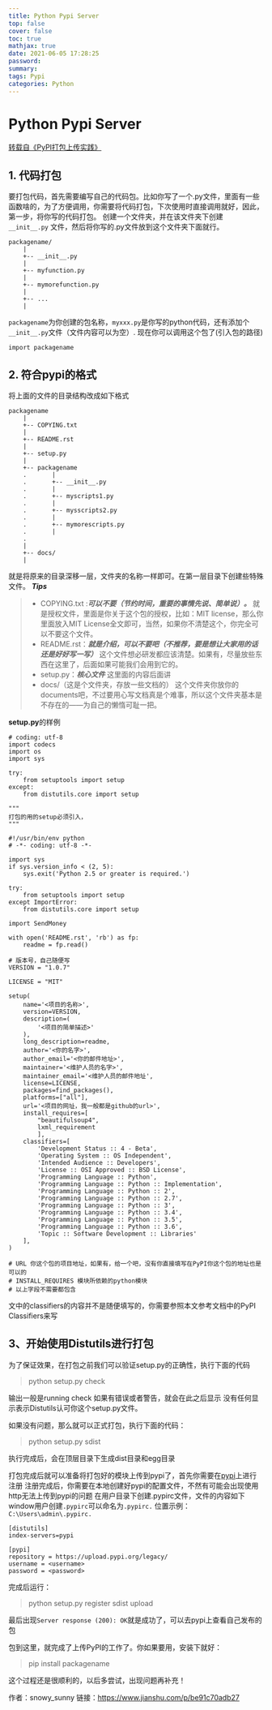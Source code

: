 ```yaml
---
title: Python Pypi Server
top: false
cover: false
toc: true
mathjax: true
date: 2021-06-05 17:28:25
password:
summary:
tags: Pypi
categories: Python
---
```


# Python Pypi Server

[转载自《PyPI打包上传实践》](https://www.jianshu.com/p/be91c70adb27)

## 1. 代码打包

要打包代码，首先需要编写自己的代码包。比如你写了一个.py文件，里面有一些函数啥的，为了方便调用，你需要将代码打包，下次使用时直接调用就好，因此，第一步，将你写的代码打包。
创建一个文件夹，并在该文件夹下创建 `__init__.py` 文件，然后将你写的.py文件放到这个文件夹下面就行。

```
packagename/
    |
    +-- __init__.py
    |
    +-- myfunction.py
    |
    +-- mymorefunction.py
    |
    +-- ...
    |

```

`packagename`为你创建的包名称，`myxxx.py`是你写的python代码，还有添加个`__init__.py`文件（文件内容可以为空）.
现在你可以调用这个包了(引入包的路径)

```
import packagename
```

## 2\. 符合pypi的格式

将上面的文件的目录结构改成如下格式

```
packagename
    |
    +-- COPYING.txt
    |
    +-- README.rst
    |
    +-- setup.py
    |
    +-- packagename
    .       |
    .       +-- __init__.py
    .       |
    .       +-- myscripts1.py
    .       |
    .       +-- mysscripts2.py
    .       |
    .       +-- mymorescripts.py
    .       |
    .
    |
    +-- docs/
    |

```

就是将原来的目录深移一层，文件夹的名称一样即可。在第一层目录下创建些特殊文件。
***Tips***

> *   COPYING.txt :***可以不要（节约时间，重要的事情先说、简单说）。***
>     就是授权文件，里面是你关于这个包的授权，比如：MIT license，那么你里面放入MIT License全文即可，当然，如果你不清楚这个，你完全可以不要这个文件。
> *   README.rst：***就是介绍，可以不要吧（不推荐，要是想让大家用的话还是好好写一写）***
>     这个文件想必研发都应该清楚。如果有，尽量放些东西在这里了，后面如果可能我们会用到它的。
> *   setup.py：***核心文件***
>     这里面的内容后面讲
> *   docs/（这是个文件夹，存放一些文档的）
>     这个文件夹你放你的documents吧，不过要用心写文档真是个难事，所以这个文件夹基本是不存在的——为自己的懒惰可耻一把。

**setup.py**的样例

```
# coding: utf-8
import codecs
import os
import sys

try:
    from setuptools import setup
except:
    from distutils.core import setup

"""
打包的用的setup必须引入，
"""

#!/usr/bin/env python
# -*- coding: utf-8 -*-

import sys
if sys.version_info < (2, 5):
    sys.exit('Python 2.5 or greater is required.')

try:
    from setuptools import setup
except ImportError:
    from distutils.core import setup

import SendMoney

with open('README.rst', 'rb') as fp:
    readme = fp.read()

# 版本号，自己随便写
VERSION = "1.0.7"

LICENSE = "MIT"

setup(
    name='<项目的名称>',
    version=VERSION,
    description=(
        '<项目的简单描述>'
    ),
    long_description=readme,
    author='<你的名字>',
    author_email='<你的邮件地址>',
    maintainer='<维护人员的名字>',
    maintainer_email='<维护人员的邮件地址',
    license=LICENSE,
    packages=find_packages(),
    platforms=["all"],
    url='<项目的网址，我一般都是github的url>',
    install_requires=[
        "beautifulsoup4",
        lxml_requirement
        ],
    classifiers=[
        'Development Status :: 4 - Beta',
        'Operating System :: OS Independent',
        'Intended Audience :: Developers',
        'License :: OSI Approved :: BSD License',
        'Programming Language :: Python',
        'Programming Language :: Python :: Implementation',
        'Programming Language :: Python :: 2',
        'Programming Language :: Python :: 2.7',
        'Programming Language :: Python :: 3',
        'Programming Language :: Python :: 3.4',
        'Programming Language :: Python :: 3.5',
        'Programming Language :: Python :: 3.6',
        'Topic :: Software Development :: Libraries'
    ],
)

# URL 你这个包的项目地址，如果有，给一个吧，没有你直接填写在PyPI你这个包的地址也是可以的
# INSTALL_REQUIRES 模块所依赖的python模块
# 以上字段不需要都包含

```

文中的classifiers的内容并不是随便填写的，你需要参照本文参考文档中的PyPI Classifiers来写

## 3、开始使用Distutils进行打包

为了保证效果，在打包之前我们可以验证setup.py的正确性，执行下面的代码

> python setup.py check

输出一般是running check
如果有错误或者警告，就会在此之后显示
没有任何显示表示Distutils认可你这个setup.py文件。

如果没有问题，那么就可以正式打包，执行下面的代码：

> python setup.py sdist

执行完成后，会在顶层目录下生成dist目录和egg目录

打包完成后就可以准备将打包好的模块上传到pypi了，首先你需要在[pypi](https://link.jianshu.com?t=https%3A%2F%2Fpypi.org%2F)上进行注册
注册完成后，你需要在本地创建好pypi的配置文件，不然有可能会出现使用http无法上传到pypi的问题
在用户目录下创建.pypirc文件，文件的内容如下
window用户创建`.pypirc`可以命名为`.pypirc.`    位置示例：`C:\Users\admin\.pypirc.`
```
[distutils]
index-servers=pypi

[pypi]
repository = https://upload.pypi.org/legacy/
username = <username>
password = <password>

```

完成后运行：

> python setup.py register sdist upload

最后出现`Server response (200): OK`就是成功了，可以去pypi上查看自己发布的包

包到这里，就完成了上传PyPI的工作了。你如果要用，安装下就好：

> pip install packagename

这个过程还是很顺利的，以后多尝试，出现问题再补充！

作者：snowy_sunny
链接：https://www.jianshu.com/p/be91c70adb27
